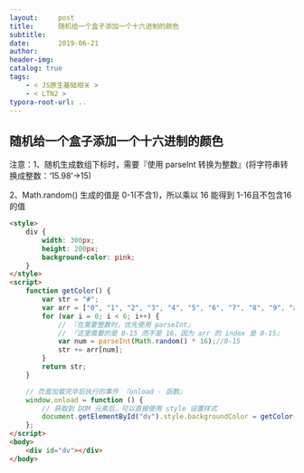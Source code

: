 ```yaml
---
layout:     post
title:      随机给一个盒子添加一个十六进制的颜色
subtitle:  
date:       2019-06-21
author:     
header-img: 
catalog: true
tags:
    - < JS原生基础相关 >
    - < LTN2 >
typora-root-url: ..
---
```




## 随机给一个盒子添加一个十六进制的颜色

注意：1、随机生成数组下标时，需要『使用 parseInt 转换为整数』(将字符串转换成整数：‘15.98’->15)

2、Math.random() 生成的值是 0-1(不含1)，所以乘以 16 能得到 1-16且不包含16的值

```html
<style>
	div {
        width: 300px;
        height: 200px;
        background-color: pink;
    }
</style>
<script>
    function getColor() {
        var str = "#"; 
        var arr = ["0", "1", "2", "3", "4", "5", "6", "7", "8", "9", "a", "b", "c", "d", "e", "f"];
        for (var i = 0; i < 6; i++) {
            // 『在需要整数时，优先使用 parseInt』
            // 『这里需要的是 0-15 而不是 16，因为 arr 的 index 是 0-15』
            var num = parseInt(Math.random() * 16);//0-15
            str += arr[num];
        }
        return str;
    }

    // 页面加载完毕后执行的事件 『onload - 函数』
    window.onload = function () {
        // 获取到 DOM 元素后，可以直接使用 style 设置样式
        document.getElementById("dv").style.backgroundColor = getColor();
    };
</script>
<body>
    <div id="dv"></div>
</body>
```



